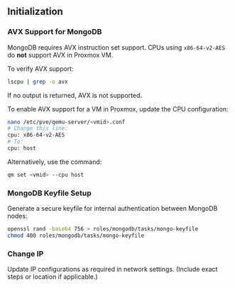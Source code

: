 ## Initialization

### AVX Support for MongoDB

MongoDB requires AVX instruction set support. CPUs using `x86-64-v2-AES` do **not** support AVX in Proxmox VM.

To verify AVX support:

```bash
lscpu | grep -o avx
```

If no output is returned, AVX is not supported.

To enable AVX support for a VM in Proxmox, update the CPU configuration:

```bash
nano /etc/pve/qemu-server/<vmid>.conf
# Change this line:
cpu: x86-64-v2-AES
# To:
cpu: host
```

Alternatively, use the command:

```bash
qm set <vmid> --cpu host
```

### MongoDB Keyfile Setup

Generate a secure keyfile for internal authentication between MongoDB nodes:

```bash
openssl rand -base64 756 > roles/mongodb/tasks/mongo-keyfile
chmod 400 roles/mongodb/tasks/mongo-keyfile
```

### Change IP

Update IP configurations as required in network settings. (Include exact steps or location if applicable.)
